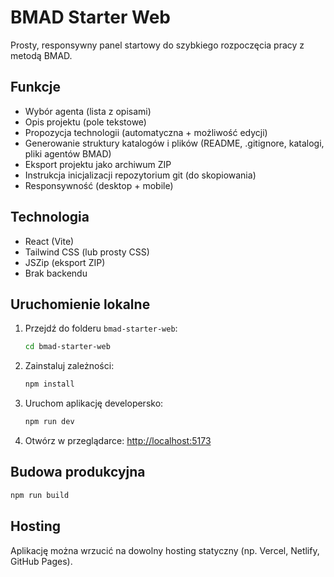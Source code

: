 # BMAD Starter Web

Prosty, responsywny panel startowy do szybkiego rozpoczęcia pracy z metodą BMAD.

## Funkcje
- Wybór agenta (lista z opisami)
- Opis projektu (pole tekstowe)
- Propozycja technologii (automatyczna + możliwość edycji)
- Generowanie struktury katalogów i plików (README, .gitignore, katalogi, pliki agentów BMAD)
- Eksport projektu jako archiwum ZIP
- Instrukcja inicjalizacji repozytorium git (do skopiowania)
- Responsywność (desktop + mobile)

## Technologia
- React (Vite)
- Tailwind CSS (lub prosty CSS)
- JSZip (eksport ZIP)
- Brak backendu

## Uruchomienie lokalne
1. Przejdź do folderu `bmad-starter-web`:
   ```bash
   cd bmad-starter-web
   ```
2. Zainstaluj zależności:
   ```bash
   npm install
   ```
3. Uruchom aplikację developersko:
   ```bash
   npm run dev
   ```
4. Otwórz w przeglądarce: [http://localhost:5173](http://localhost:5173)

## Budowa produkcyjna
```bash
npm run build
```

## Hosting
Aplikację można wrzucić na dowolny hosting statyczny (np. Vercel, Netlify, GitHub Pages). 